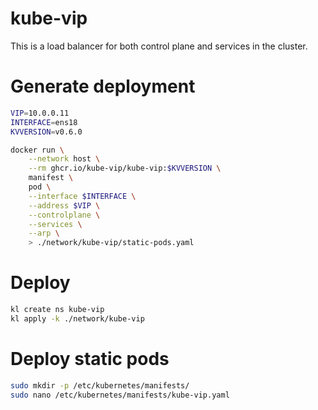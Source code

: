 
# kube-vip

This is a load balancer for both control plane and services in the cluster.



# Generate deployment

```bash
VIP=10.0.0.11
INTERFACE=ens18
KVVERSION=v0.6.0

docker run \
    --network host \
    --rm ghcr.io/kube-vip/kube-vip:$KVVERSION \
    manifest \
    pod \
    --interface $INTERFACE \
    --address $VIP \
    --controlplane \
    --services \
    --arp \
    > ./network/kube-vip/static-pods.yaml
```

# Deploy

```bash
kl create ns kube-vip
kl apply -k ./network/kube-vip
```

# Deploy static pods

```bash
sudo mkdir -p /etc/kubernetes/manifests/
sudo nano /etc/kubernetes/manifests/kube-vip.yaml
```

